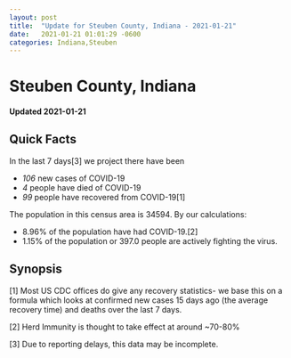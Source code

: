 ```yaml
---
layout: post
title:  "Update for Steuben County, Indiana - 2021-01-21"
date:   2021-01-21 01:01:29 -0600
categories: Indiana,Steuben
---
```


# Steuben County, Indiana
#### Updated 2021-01-21

## Quick Facts

In the last 7 days[3] we project there have been
- *106* new cases of COVID-19
- *4* people have died of COVID-19
- *99* people have recovered from COVID-19[1]

The population in this census area is 34594. By our calculations:
- 8.96% of the population have had COVID-19.[2]
- 1.15% of the population or 397.0 people are actively fighting the virus.

## Synopsis




[1] Most US CDC offices do give any recovery statistics- we base this on a formula which looks at confirmed new cases
15 days ago (the average recovery time) and deaths over the last 7 days.

[2] Herd Immunity is thought to take effect at around ~70-80%

[3] Due to reporting delays, this data may be incomplete.
 
    